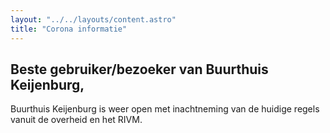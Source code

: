 ```yaml
---
layout: "../../layouts/content.astro"
title: "Corona informatie"
---
```


## Beste gebruiker/bezoeker van Buurthuis Keijenburg,

Buurthuis Keijenburg is weer open met inachtneming van de huidige regels vanuit de overheid en het RIVM.
